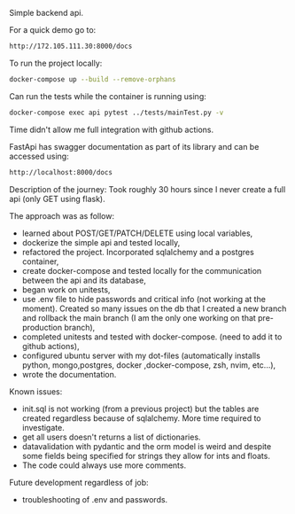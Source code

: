 Simple backend api.

For a quick demo go to:
```bash
http://172.105.111.30:8000/docs
```

To run the project locally:
```bash
docker-compose up --build --remove-orphans
```
Can run the tests while the container is running using:
```bash
docker-compose exec api pytest ../tests/mainTest.py -v
```
Time didn't allow me full integration with github actions.

FastApi has swagger documentation as part of its library and can be accessed using:
```bash
http://localhost:8000/docs
```

Description of the journey:
Took roughly 30 hours since I never create a full api (only GET using flask). 

The approach was as follow:
  * learned about POST/GET/PATCH/DELETE using local variables,
  * dockerize the simple api and tested locally,
  * refactored the project. Incorporated sqlalchemy and a postgres container,
  * create docker-compose and tested locally for the communication between the api and its database,
  * began work on unitests,
  * use .env file to hide passwords and critical info (not working at the moment). Created so many issues on the db that I created a new branch and rollback the main branch (I am the only one working on that pre-production branch),
  * completed unitests and tested with docker-compose. (need to add it to github actions),
  * configured ubuntu server with my dot-files (automatically installs python, mongo,postgres, docker ,docker-compose, zsh, nvim, etc...),
  * wrote the documentation.

Known issues:
  * init.sql is not working (from a previous project) but the tables are created regardless because of sqlalchemy. More time required to investigate.
  * get all users doesn't returns a list of dictionaries.
  * datavalidation with pydantic and the orm model is weird and despite some fields being specified for strings they allow for ints and floats.
  * The code could always use more comments.

Future development regardless of job:
  * troubleshooting of .env and passwords.

